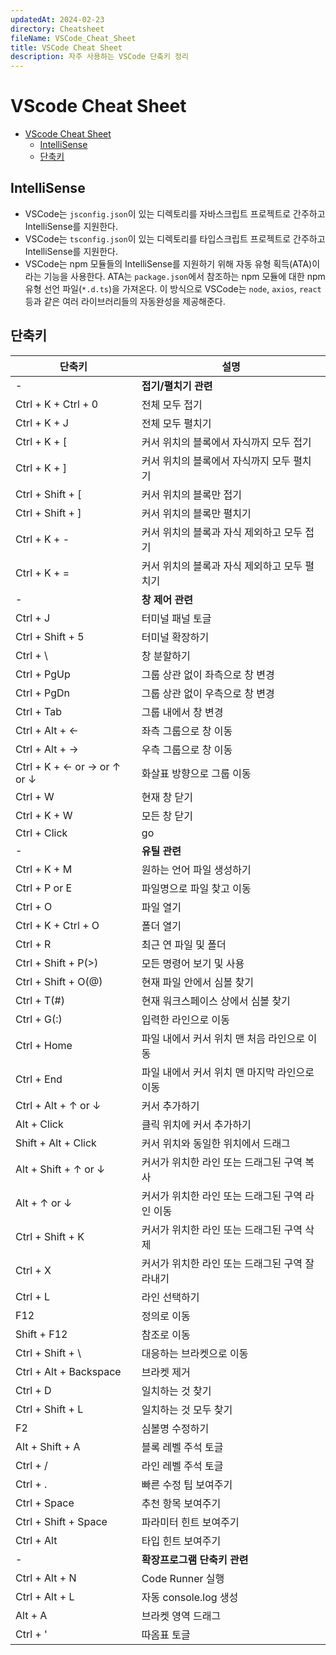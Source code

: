 ```yaml
---
updatedAt: 2024-02-23
directory: Cheatsheet
fileName: VSCode_Cheat_Sheet
title: VSCode Cheat Sheet
description: 자주 사용하는 VSCode 단축키 정리
---
```


# VScode Cheat Sheet

- [VScode Cheat Sheet](#vscode-cheat-sheet)
  - [IntelliSense](#intellisense)
  - [단축키](#단축키)

## IntelliSense

- VSCode는 `jsconfig.json`이 있는 디렉토리를 자바스크립트 프로젝트로 간주하고 IntelliSense를 지원한다.
- VSCode는 `tsconfig.json`이 있는 디렉토리를 타입스크립트 프로젝트로 간주하고 IntelliSense를 지원한다.
- VSCode는 npm 모듈들의 IntelliSense를 지원하기 위해 자동 유형 획득(ATA)이라는 기능을 사용한다. ATA는 `package.json`에서 참조하는 npm 모듈에 대한 npm 유형 선언 파일(`*.d.ts`)을 가져온다. 이 방식으로 VSCode는 `node`, `axios`, `react` 등과 같은 여러 라이브러리들의 자동완성을 제공해준다.

## 단축키

| 단축키                      | 설명                                            |
| --------------------------- | ----------------------------------------------- |
| -                           | **접기/펼치기 관련**                            |
| Ctrl + K + Ctrl + 0         | 전체 모두 접기                                  |
| Ctrl + K + J                | 전체 모두 펼치기                                |
| Ctrl + K + [                | 커서 위치의 블록에서 자식까지 모두 접기         |
| Ctrl + K + ]                | 커서 위치의 블록에서 자식까지 모두 펼치기       |
| Ctrl + Shift + [            | 커서 위치의 블록만 접기                         |
| Ctrl + Shift + ]            | 커서 위치의 블록만 펼치기                       |
| Ctrl + K + -                | 커서 위치의 블록과 자식 제외하고 모두 접기      |
| Ctrl + K + =                | 커서 위치의 블록과 자식 제외하고 모두 펼치기    |
| -                           | **창 제어 관련**                                |
| Ctrl + J                    | 터미널 패널 토글                                |
| Ctrl + Shift + 5            | 터미널 확장하기                                 |
| Ctrl + \                    | 창 분할하기                                     |
| Ctrl + PgUp                 | 그룹 상관 없이 좌측으로 창 변경                 |
| Ctrl + PgDn                 | 그룹 상관 없이 우측으로 창 변경                 |
| Ctrl + Tab                  | 그룹 내에서 창 변경                             |
| Ctrl + Alt + ←              | 좌측 그룹으로 창 이동                           |
| Ctrl + Alt + →              | 우측 그룹으로 창 이동                           |
| Ctrl + K + ← or → or ↑ or ↓ | 화살표 방향으로 그룹 이동                       |
| Ctrl + W                    | 현재 창 닫기                                    |
| Ctrl + K + W                | 모든 창 닫기                                    |
| Ctrl + Click                | go                                              |
| -                           | **유틸 관련**                                   |
| Ctrl + K + M                | 원하는 언어 파일 생성하기                       |
| Ctrl + P or E               | 파일명으로 파일 찾고 이동                       |
| Ctrl + O                    | 파일 열기                                       |
| Ctrl + K + Ctrl + O         | 폴더 열기                                       |
| Ctrl + R                    | 최근 연 파일 및 폴더                            |
| Ctrl + Shift + P(>)         | 모든 명령어 보기 및 사용                        |
| Ctrl + Shift + O(@)         | 현재 파일 안에서 심볼 찾기                      |
| Ctrl + T(#)                 | 현재 워크스페이스 상에서 심볼 찾기              |
| Ctrl + G(:)                 | 입력한 라인으로 이동                            |
| Ctrl + Home                 | 파일 내에서 커서 위치 맨 처음 라인으로 이동     |
| Ctrl + End                  | 파일 내에서 커서 위치 맨 마지막 라인으로 이동   |
| Ctrl + Alt + ↑ or ↓         | 커서 추가하기                                   |
| Alt + Click                 | 클릭 위치에 커서 추가하기                       |
| Shift + Alt + Click         | 커서 위치와 동일한 위치에서 드래그              |
| Alt + Shift + ↑ or ↓        | 커서가 위치한 라인 또는 드래그된 구역 복사      |
| Alt + ↑ or ↓                | 커서가 위치한 라인 또는 드래그된 구역 라인 이동 |
| Ctrl + Shift + K            | 커서가 위치한 라인 또는 드래그된 구역 삭제      |
| Ctrl + X                    | 커서가 위치한 라인 또는 드래그된 구역 잘라내기  |
| Ctrl + L                    | 라인 선택하기                                   |
| F12                         | 정의로 이동                                     |
| Shift + F12                 | 참조로 이동                                     |
| Ctrl + Shift + \            | 대응하는 브라켓으로 이동                        |
| Ctrl + Alt + Backspace      | 브라켓 제거                                     |
| Ctrl + D                    | 일치하는 것 찾기                                |
| Ctrl + Shift + L            | 일치하는 것 모두 찾기                           |
| F2                          | 심볼명 수정하기                                 |
| Alt + Shift + A             | 블록 레벨 주석 토글                             |
| Ctrl + /                    | 라인 레벨 주석 토글                             |
| Ctrl + .                    | 빠른 수정 팁 보여주기                           |
| Ctrl + Space                | 추천 항목 보여주기                              |
| Ctrl + Shift + Space        | 파라미터 힌트 보여주기                          |
| Ctrl + Alt                  | 타입 힌트 보여주기                              |
| -                           | **확장프로그램 단축키 관련**                    |
| Ctrl + Alt + N              | Code Runner 실행                                |
| Ctrl + Alt + L              | 자동 console.log 생성                           |
| Alt + A                     | 브라켓 영역 드래그                              |
| Ctrl + '                    | 따옴표 토글                                     |
